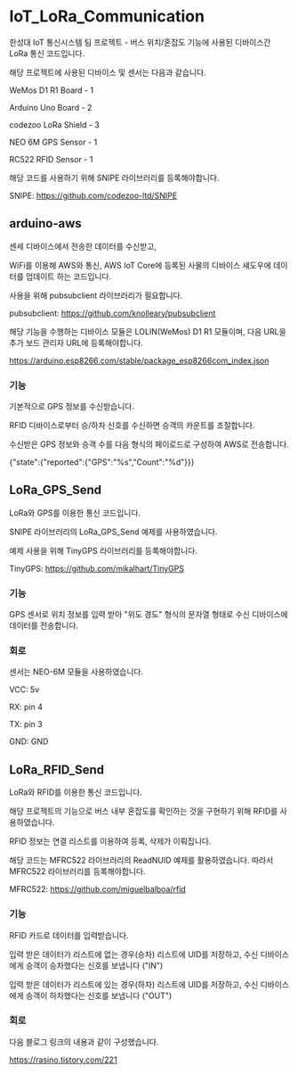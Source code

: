 # IoT_LoRa_Communication

한성대 IoT 통신시스템 팀 프로젝트 - 버스 위치/혼잡도 기능에 사용된 디바이스간 LoRa 통신 코드입니다. 

해당 프로젝트에 사용된 디바이스 및 센서는 다음과 같습니다.

WeMos D1 R1 Board - 1

Arduino Uno Board - 2

codezoo LoRa Shield - 3

NEO 6M GPS Sensor - 1

RC522 RFID Sensor - 1

해당 코드를 사용하기 위해 SNIPE 라이브러리를 등록해야합니다.

SNIPE: https://github.com/codezoo-ltd/SNIPE

## arduino-aws

센세 디바이스에서 전송한 데이터를 수신받고,

WiFi를 이용해 AWS와 통신, AWS IoT Core에 등록된 사물의 디바이스 섀도우에 데이터를 업데이트 하는 코드입니다.

사용을 위해 pubsubclient 라이브러리가 필요합니다.

pubsubclient: https://github.com/knolleary/pubsubclient

해당 기능을 수행하는 디바이스 모듈은 LOLIN(WeMos) D1 R1 모듈이며, 다음 URL을 추가 보드 관리자 URL에 등록해야합니다.

https://arduino.esp8266.com/stable/package_esp8266com_index.json

### 기능

기본적으로 GPS 정보를 수신받습니다.

RFID 디바이스로부터 승/하차 신호를 수신하면 승객의 카운트를 조절합니다.

수신받은 GPS 정보와 승객 수를 다음 형식의 페이로드로 구성하여 AWS로 전송합니다.

{\"state\":{\"reported\":{\"GPS\":\"%s\","Count\":\"%d\"}}}

## LoRa_GPS_Send

LoRa와 GPS를 이용한 통신 코드입니다.

SNIPE 라이브러리의 LoRa_GPS_Send 예제를 사용하였습니다.

예제 사용을 위해 TinyGPS 라이브러리를 등록해야합니다.

TinyGPS: https://github.com/mikalhart/TinyGPS

### 기능

GPS 센서로 위치 정보를 입력 받아 "위도 경도" 형식의 문자열 형태로 수신 디바이스에 데이터를 전송합니다.

### 회로

센서는 NEO-6M 모듈을 사용하였습니다.

VCC: 5v

RX: pin 4

TX: pin 3

GND: GND

## LoRa_RFID_Send
LoRa와 RFID를 이용한 통신 코드입니다.

해당 프로젝트의 기능으로 버스 내부 혼잡도를 확인하는 것을 구현하기 위해 RFID를 사용하였습니다.

RFID 정보는 연결 리스트를 이용하여 등록, 삭제가 이뤄집니다.

해당 코드는 MFRC522 라이브러리의 ReadNUID 예제를 활용하였습니다. 따라서 MFRC522 라이브러리를 등록해야합니다.

MFRC522: https://github.com/miguelbalboa/rfid

### 기능

RFID 카드로 데이터를 입력받습니다.

입력 받은 데이터가 리스트에 없는 경우(승차) 리스트에 UID를 저장하고, 수신 디바이스에게 승객이 승차했다는 신호를 보냅니다 ("IN")

입력 받은 데이터가 리스트에 있는 경우(하차) 리스트에 UID를 저장하고, 수신 디바이스에게 승객이 하차했다는 신호를 보냅니다 ("OUT")

### 회로

다음 블로그 링크의 내용과 같이 구성했습니다.

https://rasino.tistory.com/221
